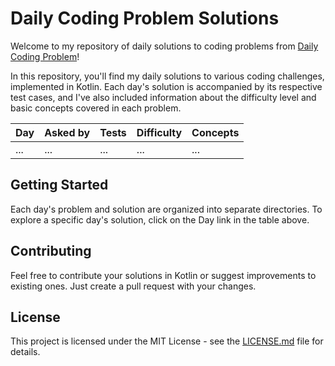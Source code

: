 # Daily Coding Problem Solutions

Welcome to my repository of daily solutions to coding problems from [Daily Coding Problem](https://www.dailycodingproblem.com/)!

In this repository, you'll find my daily solutions to various coding challenges, implemented in Kotlin. Each day's solution is accompanied by its respective test cases, and I've also included information about the difficulty level and basic concepts covered in each problem.

| Day | Asked by | Tests | Difficulty | Concepts |
| --- |----------| ----- | ---------- | -------- |
| ... | ...      | ... | ... | ... |

## Getting Started

Each day's problem and solution are organized into separate directories. To explore a specific day's solution, click on the Day link in the table above.

## Contributing

Feel free to contribute your solutions in Kotlin or suggest improvements to existing ones. Just create a pull request with your changes.

## License

This project is licensed under the MIT License - see the [LICENSE.md](LICENSE.md) file for details.